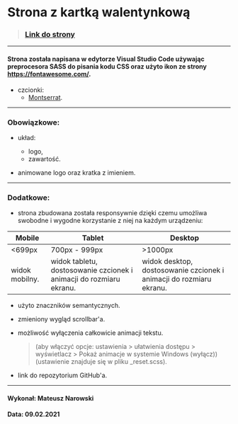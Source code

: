 # Strona z kartką walentynkową

> ### [Link do strony](https://malelus.github.io/KartkaWalentynkowa/)

---

#### Strona została napisana w edytorze Visual Studio Code używając preprocesora SASS do pisania kodu CSS oraz użyto ikon ze strony https://fontawesome.com/.

- czcionki:
  - [Montserrat](https://fonts.google.com/specimen/Montserrat?query=mon).

---

### Obowiązkowe:

- układ:

  - logo,
  - zawartość.

- animowane logo oraz kratka z imieniem.

---

### Dodatkowe:

- strona zbudowana została responsywnie dzięki czemu umożliwa swobodne i wygodne korzystanie z niej na każdym urządzeniu:

| Mobile         | Tablet                                                              | Desktop                                                             |
| -------------- | ------------------------------------------------------------------- | ------------------------------------------------------------------- |
| <699px         | 700px - 999px                                                       | >1000px                                                             |
| widok mobilny. | widok tabletu, dostosowanie czcionek i animacji do rozmiaru ekranu. | widok desktop, dostosowanie czcionek i animacji do rozmiaru ekranu. |

- użyto znaczników semantycznych.

- zmieniony wygląd scrollbar'a.

- możliwość wyłączenia całkowicie animacji tekstu.

  > (aby włączyć opcje: ustawienia > ułatwienia dostępu > wyświetlacz > Pokaż animacje w systemie Windows (wyłącz)) (ustawienie znajduje się w pliku \_reset.scss).

- link do repozytorium GitHub'a.

---

#### Wykonał: Mateusz Narowski

#### Data: 09.02.2021
